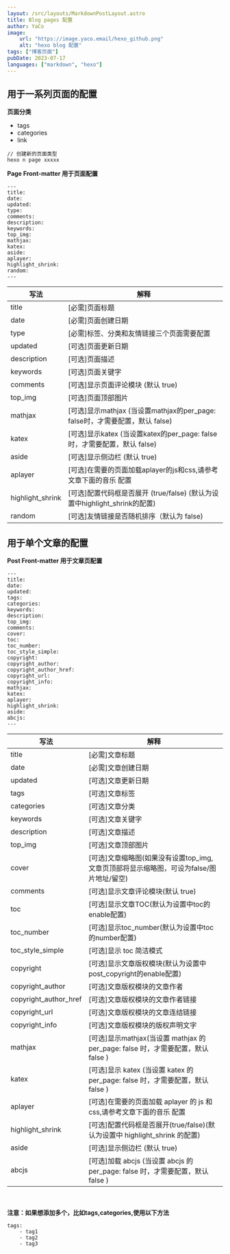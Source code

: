 ```yaml
---
layout: /src/layouts/MarkdownPostLayout.astro
title: Blog pages 配置
author: YaCo
image:
    url: "https://image.yaco.email/hexo_github.png"
    alt: "hexo blog 配置"
tags: ["博客页面"]
pubDate: 2023-07-17
languages: ["markdown", "hexo"]
---
```


## 用于一系列页面的配置

**页面分类**

- tags
- categories
- link

```
// 创建新的页面类型
hexo n page xxxxx
```

**Page Front-matter 用于页面配置**

```
---
title:
date:
updated:
type:
comments:
description:
keywords:
top_img:
mathjax:
katex:
aside:
aplayer:
highlight_shrink:
random:
---
```

| 写法             | 解释                                                         |
| ---------------- | ------------------------------------------------------------ |
| title            | [必需]页面标题                                               |
| date             | [必需]页面创建日期                                           |
| type             | [必需]标签、分类和友情链接三个页面需要配置                   |
| updated          | [可选]页面更新日期                                           |
| description      | [可选]页面描述                                               |
| keywords         | [可选]页面关键字                                             |
| comments         | [可选]显示页面评论模块 (默认 true)                           |
| top_img          | [可选]页面顶部图片                                           |
| mathjax          | [可选]显示mathjax (当设置mathjax的per_page: false时，才需要配置，默认 false) |
| katex            | [可选]显示katex (当设置katex的per_page: false时，才需要配置，默认 false) |
| aside            | [可选]显示侧边栏 (默认 true)                                 |
| aplayer          | [可选]在需要的页面加载aplayer的js和css,请参考文章下面的音乐 配置 |
| highlight_shrink | [可选]配置代码框是否展开 (true/false) (默认为设置中highlight_shrink的配置) |
| random           | [可选]友情链接是否随机排序（默认为 false)                 |

## 用于单个文章的配置
**Post Front-matter 用于文章页配置**

```
---
title:
date:
updated:
tags:
categories:
keywords:
description:
top_img:
comments:
cover:
toc:
toc_number:
toc_style_simple:
copyright:
copyright_author:
copyright_author_href:
copyright_url:
copyright_info:
mathjax:
katex:
aplayer:
highlight_shrink:
aside:
abcjs:
---

```

| 写法                  | 解释                                                         |
| --------------------- | ------------------------------------------------------------ |
| title                 | [必需]文章标题                                               |
| date                  | [必需]文章创建日期                                           |
| updated               | [可选]文章更新日期                                           |
| tags                  | [可选]文章标签                                               |
| categories            | [可选]文章分类                                               |
| keywords              | [可选]文章关键字                                             |
| description           | [可选]文章描述                                               |
| top_img               | [可选]文章顶部图片                                           |
| cover                 | [可选]文章缩略图(如果没有设置top_img,文章页顶部将显示缩略图，可设为false/图片地址/留空) |
| comments              | [可选]显示文章评论模块(默认 true)                            |
| toc                   | [可选]显示文章TOC(默认为设置中toc的enable配置)               |
| toc_number            | [可选]显示toc_number(默认为设置中toc的number配置)            |
| toc_style_simple      | [可选]显示 toc 简洁模式                                      |
| copyright             | [可选]显示文章版权模块(默认为设置中post_copyright的enable配置) |
| copyright_author      | [可选]文章版权模块的文章作者                                 |
| copyright_author_href | [可选]文章版权模块的文章作者链接                             |
| copyright_url         | [可选]文章版权模块的文章连结链接                             |
| copyright_info        | [可选]文章版权模块的版权声明文字                             |
| mathjax               | [可选]显示mathjax(当设置 mathjax 的 per_page: false 时，才需要配置，默认 false ) |
| katex                 | [可选]显示 katex (当设置 katex 的 per_page: false 时，才需要配置，默认 false ) |
| aplayer               | [可选]在需要的页面加载 aplayer 的 js 和 css,请参考文章下面的音乐 配置 |
| highlight_shrink      | [可选]配置代码框是否展开(true/false)(默认为设置中 highlight_shrink 的配置) |
| aside                 | [可选]显示侧边栏 (默认 true)                                 |
| abcjs                 | [可选]加载 abcjs (当设置 abcjs 的 per_page: false 时，才需要配置，默认 false ) |


​	
​	
**注意：如果想添加多个，比如tags,categories,使用以下方法**
```
tags:
    - tag1
    - tag2
    - tag3
```
​	
​	
​	
​	
​	
​	
​	
